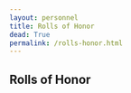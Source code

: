 ```yaml
---
layout: personnel
title: Rolls of Honor
dead: True
permalink: /rolls-honor.html
---
```


## Rolls of Honor
